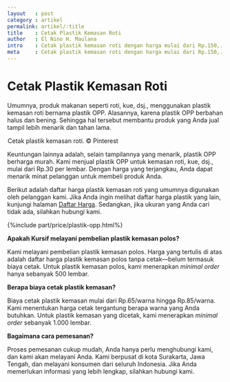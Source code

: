 ```yaml
---
layout   : post
category : artikel
permalink: artikel/:title
title    : Cetak Plastik Kemasan Roti
author   : El Nino H. Maulana
intro    : Cetak plastik kemasan roti dengan harga mulai dari Rp.150,.
meta     : Cetak plastik kemasan roti dengan harga mulai dari Rp.150,.
---
```


# Cetak Plastik Kemasan Roti

Umumnya, produk makanan seperti roti, kue, dsj., menggunakan plastik kemasan roti bernama plastik OPP. Alasannya, karena plastik OPP berbahan halus dan bening. Sehingga hal tersebut membantu produk yang Anda jual tampil lebih menarik dan tahan lama.

<img src="data:image/png;base64,R0lGODlhAQABAAD/ACwAAAAAAQABAAACADs=" data-src="https://cdn-images-1.medium.com/max/720/1*4RUpOv5x9AZNA3sCFVGmOA.jpeg" alt="Cetak Plastik Kemasan Roti" title="Cetak Plastik Kemasan Roti"><span class="img-caption">Cetak plastik kemasan roti. &copy; Pinterest</span>

Keuntungan lainnya adalah, selain tampilannya yang menarik, plastik OPP berharga murah. Kami menjual plastik OPP untuk kemasan roti, kue, dsj., mulai dari Rp.30 per lembar. Dengan harga yang terjangkau, Anda dapat menarik minat pelanggan untuk membeli produk Anda.

Berikut adalah daftar harga plastik kemasan roti yang umumnya digunakan oleh pelanggan kami. Jika Anda ingin melihat daftar harga plastik yang lain, kunjungi halaman <a href="http://kursif.com/daftar-harga/" title="Daftar Harga Plastik">Daftar Harga</a>. Sedangkan, jika ukuran yang Anda cari tidak ada, silahkan hubungi kami.

{%include part/price/plastik-opp.html%}

<p class="shame-clear"><strong>Apakah Kursif melayani pembelian plastik kemasan polos?</strong></p>

Kami melayani pembelian plastik kemasan polos. Harga yang tertulis di atas adalah daftar harga plastik kemasan polos tanpa cetak—belum termasuk biaya cetak. Untuk plastik kemasan polos, kami menerapkan *minimal order* hanya sebanyak 500 lembar.

**Berapa biaya cetak plastik kemasan?**

Biaya cetak plastik kemasan mulai dari Rp.65/warna hingga Rp.85/warna. Kami menentukan harga cetak tergantung berapa warna yang Anda butuhkan. Untuk plastik kemasan yang dicetak, kami menerapkan *minimal order* sebanyak 1.000 lembar.

**Bagaimana cara pemesanan?**

Proses pemesanan cukup mudah, Anda hanya perlu menghubungi kami, dan kami akan melayani Anda. Kami berpusat di kota Surakarta, Jawa Tengah, dan melayani konsumen dari seluruh Indonesia. Jika Anda memerlukan informasi yang lebih lengkap, silahkan hubungi kami.
